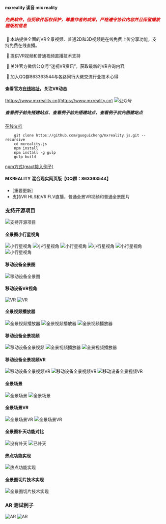 #### mxreality 读音 mix reality

##### <font color="#dd0000">免费软件，但受软件版权保护，尊重作者的成果，严格遵守协议内容并且保留播放器版权信息</font>

&nbsp;🐡&nbsp;本站提供全面的VR全景视频、普通2D和3D视频是在线免费上传分享功能，支持免费在线直播。

&nbsp;🎈&nbsp;提供VR视频和普通视频直播技术支持

&nbsp;💓&nbsp;关注官方微信公众号“迷视VR资讯”，获取最新的VR咨询内容

&nbsp;🌼&nbsp;加入QQ群863363544与各路同行大佬交流行业技术心得

#### 查看官方[在线地址](https://www.mxreality.cn)，关注VR动态

[https://www.mxreality.cn](https://www.mxreality.cn)
![公众号](https://github.com/guoguicheng/mxreality.js/raw/master/qrcode.jpg)

##### 查看例子前先搭建站点、查看例子前先搭建站点、查看例子前先搭建站点

[在线文档](https://github.com/guoguicheng/mxreality.js/tree/master/docs/index.md)  

        git clone https://github.com/guoguicheng/mxreality.js.git --recursive
        cd mxreality.js
        npm install
        npm install -g gulp
        gulp build

[npm方式(react接入例子)](https://github.com/guoguicheng/mxreality.js/tree/master/build/README.md) 

#### MXREALITY 混合现实网页版【QQ群：863363544】


* [重要更新]
* 支持VR HLS和VR FLV直播，普通全景VR视频和普通全景图片

### 支持开源项目
![支持开源项目](https://github.com/guoguicheng/mxreality.js/raw/master/docs/149867278858969619.jpg)

#### 全景图小行星视角
![小行星视角](https://github.com/guoguicheng/mxreality.js/raw/master/docs/1.png)
![小行星视角](https://github.com/guoguicheng/mxreality.js/raw/master/docs/2.png)
![小行星视角](https://github.com/guoguicheng/mxreality.js/raw/master/docs/3.png)
![小行星视角](https://github.com/guoguicheng/mxreality.js/raw/master/docs/4.png)
![小行星视角](https://github.com/guoguicheng/mxreality.js/raw/master/docs/5.jpg)
![小行星视角](https://github.com/guoguicheng/mxreality.js/raw/master/docs/14.png)

#### 移动设备全景图
![移动设备全景图](https://github.com/guoguicheng/mxreality.js/raw/master/docs/6.jpg)

#### 移动设备VR视角

![VR](https://github.com/guoguicheng/mxreality.js/raw/master/docs/7.jpg)
![VR](https://github.com/guoguicheng/mxreality.js/raw/master/docs/8.jpg)

#### 全景视频播放器

![全景视频播放器](https://github.com/guoguicheng/mxreality.js/raw/master/docs/9.png)
![全景视频播放器](https://github.com/guoguicheng/mxreality.js/raw/master/docs/10.png)
![全景视频播放器](https://github.com/guoguicheng/mxreality.js/raw/master/docs/11.png)


#### 移动设备全景视频
![移动设备全景视频](https://github.com/guoguicheng/mxreality.js/raw/master/docs/12.jpg)
![全景视频播放器](https://github.com/guoguicheng/mxreality.js/raw/master/docs/23.jpg)
![全景视频播放器](https://github.com/guoguicheng/mxreality.js/raw/master/docs/24.jpg)

#### 移动设备全景视频VR
![移动设备全景视频VR](https://github.com/guoguicheng/mxreality.js/raw/master/docs/13.jpg)
![移动设备全景视频VR](https://github.com/guoguicheng/mxreality.js/raw/master/docs/25.jpg)
![移动设备全景视频VR](https://github.com/guoguicheng/mxreality.js/raw/master/docs/26.jpg)

#### 全景场景
![全景场景](https://github.com/guoguicheng/mxreality.js/raw/master/docs/15.jpg)
![全景场景](https://github.com/guoguicheng/mxreality.js/raw/master/docs/18.png)

#### 全景场景VR
![全景场景VR](https://github.com/guoguicheng/mxreality.js/raw/master/docs/16.jpg)
![全景场景VR](https://github.com/guoguicheng/mxreality.js/raw/master/docs/17.jpg)

#### 全景图补天功能对比
![没有补天](https://github.com/guoguicheng/mxreality.js/raw/master/docs/19.png)
![已补天](https://github.com/guoguicheng/mxreality.js/raw/master/docs/20.png)

#### 热点功能实现
![热点功能实现](https://github.com/guoguicheng/mxreality.js/raw/master/docs/21.png)

#### 全景图切片技术实现
![全景图切片技术实现](https://github.com/guoguicheng/mxreality.js/raw/master/docs/22.png)

### AR 测试例子
![AR](https://github.com/guoguicheng/mxreality.js/raw/master/docs/30.jpg)
![AR](https://github.com/guoguicheng/mxreality.js/raw/master/docs/31.png)

